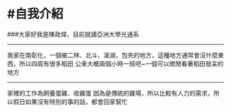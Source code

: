 #自我介紹
=========
###大家好我是陳政煒，目前就讀亞洲大學光通系
***
我家在南彰化，一個被二林、北斗、溪湖，包夾的地方，這種地方通常會沒什麼東西，所以四周有很多稻田</tr>
公車大概兩個小時一班吧~一個可以閒閒看著稻田發呆的地方
***
家裡的工作為飼養蛋雞、收雞蛋</tr>
因為是傳統的雞場，所以比較有人力的需求，所以假日如果沒有特別的事的話，都會回家幫忙
